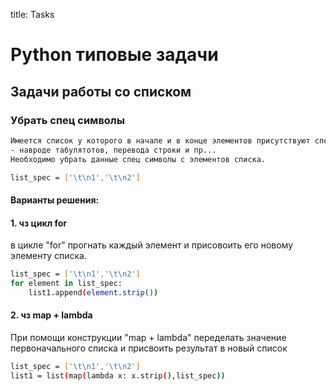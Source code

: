 title: Tasks
# Python типовые задачи 

## Задачи работы со списком

### Убрать спец символы
```bash
Имеется список у которого в начале и в конце элементов присутствуют спец сиволы 
- навроде табулятотов, перевода строки и пр...
Необходимо убрать данные спец символы с элементов списка. 

list_spec = ['\t\n1','\t\n2']
```

#### Варианты решения: 

#### 1. чз цикл for 
в цикле "for" прогнать каждый элемент и присовоить его новому элементу списка.

```bash
list_spec = ['\t\n1','\t\n2']
for element in list_spec: 
    list1.append(element.strip())
```
#### 2. чз map + lambda

При помощи конструкции "map + lambda" переделать значение первоначального списка и присвоить результат в новый список 

```bash
list_spec = ['\t\n1','\t\n2']
list1 = list(map(lambda x: x.strip(),list_spec)) 
```